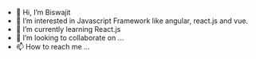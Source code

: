 - 👋 Hi, I’m Biswajit
- 👀 I’m interested in Javascript Framework like angular, react.js and vue.
- 🌱 I’m currently learning React.js
- 💞️ I’m looking to collaborate on ...
- 📫 How to reach me ...

